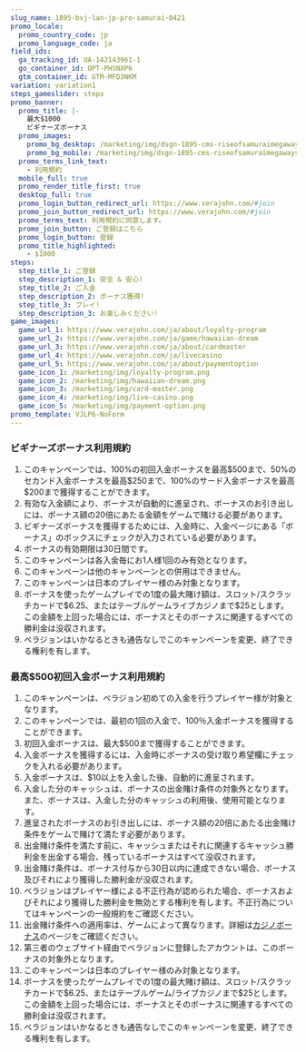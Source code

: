 ```yaml
---
slug_name: 1895-bvj-lan-jp-pro-samurai-0421
promo_locale:
  promo_country_code: jp
  promo_language_code: ja
field_ids:
  ga_tracking_id: UA-142143961-1
  go_container_id: OPT-PHSNXP6
  gtm_container_id: GTM-MFD3NKM
variation: variation1
steps_gameslider: steps
promo_banner:
  promo_title: |-
    最大$1000
    ビギナーズボーナス
  promo_images:
    promo_bg_desktop: /marketing/img/dsgn-1895-cms-riseofsamuraimegaways-1440x810.jpg
    promo_bg_mobile: /marketing/img/dsgn-1895-cms-riseofsamuraimegaways-767x800-nologo.jpg
  promo_terms_link_text:
    - 利用規約
  mobile_full: true
  promo_render_title_first: true
  desktop_full: true
  promo_login_button_redirect_url: https://www.verajohn.com/#join
  promo_join_button_redirect_url: https://www.verajohn.com/#join
  promo_terms_text: 利用規約に同意します。
  promo_join_button: ご登録はこちら
  promo_login_button: 登録
  promo_title_highlighted:
    - $1000
steps:
  step_title_1: ご登録
  step_description_1: 安全 & 安心!
  step_title_2: ご入金
  step_description_2: ボーナス獲得!
  step_title_3: プレイ!
  step_description_3: お楽しみください!
game_images:
  game_url_1: https://www.verajohn.com/ja/about/loyalty-program
  game_url_2: https://www.verajohn.com/ja/game/hawaiian-dream
  game_url_3: https://www.verajohn.com/ja/about/cardmaster
  game_url_4: https://www.verajohn.com/ja/livecasino
  game_url_5: https://www.verajohn.com/ja/about/paymentoption
  game_icon_1: /marketing/img/loyalty-program.png
  game_icon_2: /marketing/img/hawaiian-dream.png
  game_icon_3: /marketing/img/card-master.png
  game_icon_4: /marketing/img/live-casino.png
  game_icon_5: /marketing/img/payment-option.png
promo_template: VJLP6-NoForm
---
```

<section id="terms" class="section5">

<div class="container">

<div>

<h3>ビギナーズボーナス利用規約</h3>

<ol>

<li>このキャンペーンでは、100%の初回入金ボーナスを最高$500まで、50%のセカンド入金ボーナスを最高$250まで、100%のサード入金ボーナスを最高$200まで獲得することができます。</li>

<li>有効な入金額により、ボーナスが自動的に進呈され、ボーナスのお引き出しには、ボーナス額の20倍にあたる金額をゲームで賭ける必要があります。</li>

<li>ビギナーズボーナスを獲得するためには、入金時に、入金ページにある「ボーナス」のボックスにチェックが入力されている必要があります。</li>

<li>ボーナスの有効期限は30日間です。</li>

<li>このキャンペーンは各入金毎にお1人様1回のみ有効となります。</li>

<li>このキャンペーンは他のキャンペーンとの併用はできません。</li>

<li>このキャンペーンは日本のプレイヤー様のみ対象となります。</li>

<li>ボーナスを使ったゲームプレイでの1度の最大賭け額は、スロット/スクラッチカードで$6.25、またはテーブルゲームライブカジノまで$25とします。この金額を上回った場合には、ボーナスとそのボーナスに関連するすべての勝利金は没収されます。</li>

<li>ベラジョンはいかなるときも通告なしでこのキャンペーンを変更、終了できる権利を有します。</li>

</ol>

<h3>最高$500初回入金ボーナス利用規約</h3>

<ol>

<li>このキャンペーンは、ベラジョン初めての入金を行うプレイヤー様が対象となります。</li>

<li>このキャンペーンでは、最初の1回の入金で、100％入金ボーナスを獲得することができます。</li>

<li>初回入金ボーナスは、最大$500まで獲得することができます。</li>

<li>入金ボーナスを獲得するには、入金時にボーナスの受け取り希望欄にチェックを入れる必要があります。</li>

<li>入金ボーナスは、$10以上を入金した後、自動的に進呈されます。</li>

<li>入金した分のキャッシュは、ボーナスの出金賭け条件の対象外となります。また、ボーナスは、入金した分のキャッシュの利用後、使用可能となります。</li>

<li>進呈されたボーナスのお引き出しには、ボーナス額の20倍にあたる出金賭け条件をゲームで賭けて満たす必要があります。</li>

<li>出金賭け条件を満たす前に、キャッシュまたはそれに関連するキャッシュ勝利金を出金する場合、残っているボーナスはすべて没収されます。</li>

<li>出金賭け条件は、ボーナス付与から30日以内に達成できない場合、ボーナス及びそれにより獲得した勝利金が没収されます。</li>

<li>ベラジョンはプレイヤー様による不正行為が認められた場合、ボーナスおよびそれにより獲得した勝利金を無効とする権利を有します。不正行為についてはキャンペーンの一般規約をご確認ください。</li>

<li>出金賭け条件への適用率は、ゲームによって異なります。詳細は<a href="https://www.verajohn.com/ja/about/our-casino-bonuses">カジノボーナス</a>のページをご確認ください。</li>

<li>第三者のウェブサイト経由でベラジョンに登録したアカウントは、このボーナスの対象外となります。</li>

<li>このキャンペーンは日本のプレイヤー様のみ対象となります。</li>

<li>ボーナスを使ったゲームプレイでの1度の最大賭け額は、スロット/スクラッチカードで$6.25、またはテーブルゲーム/ライブカジノまで$25とします。この金額を上回った場合には、ボーナスとそのボーナスに関連するすべての勝利金は没収されます。</li>

<li>ベラジョンはいかなるときも通告なしでこのキャンペーンを変更、終了できる権利を有します。</li>

</ol>

</div>

</div>

</section>
